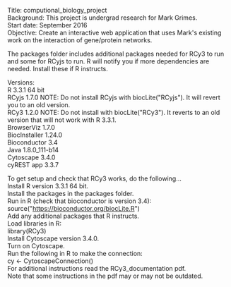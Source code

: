Title: computional_biology_project <br />
Background: This project is undergrad research for Mark Grimes.	<br />
Start date: September 2016 <br />
Objective: Create an interactive web application that uses Mark's existing work on the interaction	of gene/protein networks. <br />	

The packages folder includes additional packages needed for RCy3 to run and some for RCyjs to run. R will notify you if more dependencies are needed. Install these if R instructs. <br />

Versions: <br />
R 		3.3.1 64 bit <br />
RCyjs 		1.7.0 NOTE: Do not install RCyjs with biocLite("RCyjs"). It will revert you to an old version. <br />
RCy3		1.2.0 NOTE: Do not install with biocLite("RCy3"). It reverts to an old version that will not work with R 3.3.1. <br />
BrowserViz 	1.7.0 <br />
BiocInstaller 	1.24.0 <br />
Bioconductor	3.4 <br />
Java		1.8.0_111-b14 <br />
Cytoscape 	3.4.0 <br />
cyREST app	3.3.7 <br />

To get setup and check that RCy3 works, do the following... <br />
Install R version 3.3.1 64 bit. <br />
Install the packages in the packages folder. <br />
Run in R (check that bioconductor is version 3.4): <br />
source("https://bioconductor.org/biocLite.R") <br />
Add any additional packages that R instructs. <br />
Load libraries in R: <br />
library(RCy3) <br />
Install Cytoscape version 3.4.0. <br />
Turn on Cytoscape. <br />
Run the following in R to make the connection: <br />
cy <- CytoscapeConnection() <br />
For additional instructions read the RCy3_documentation pdf. <br />
Note that some instructions in the pdf may or may not be outdated. <br />
